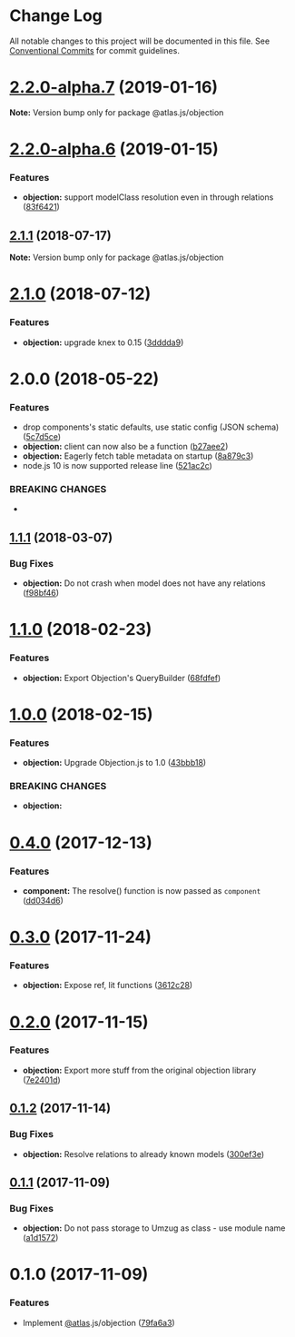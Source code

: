 # Change Log

All notable changes to this project will be documented in this file.
See [Conventional Commits](https://conventionalcommits.org) for commit guidelines.

# [2.2.0-alpha.7](https://github.com/strvcom/atlas.js/compare/@atlas.js/objection@2.2.0-alpha.6...@atlas.js/objection@2.2.0-alpha.7) (2019-01-16)

**Note:** Version bump only for package @atlas.js/objection





# [2.2.0-alpha.6](https://github.com/strvcom/atlas.js/compare/@atlas.js/objection@2.2.0-alpha.5...@atlas.js/objection@2.2.0-alpha.6) (2019-01-15)


### Features

* **objection:** support modelClass resolution even in through relations ([83f6421](https://github.com/strvcom/atlas.js/commit/83f6421))





<a name="2.1.1"></a>
## [2.1.1](https://github.com/strvcom/atlas.js/compare/@atlas.js/objection@2.1.0...@atlas.js/objection@2.1.1) (2018-07-17)




**Note:** Version bump only for package @atlas.js/objection

<a name="2.1.0"></a>
# [2.1.0](https://github.com/strvcom/atlas.js/compare/@atlas.js/objection@2.0.0...@atlas.js/objection@2.1.0) (2018-07-12)


### Features

* **objection:** upgrade knex to 0.15 ([3dddda9](https://github.com/strvcom/atlas.js/commit/3dddda9))




<a name="2.0.0"></a>
# 2.0.0 (2018-05-22)


### Features

* drop components's static defaults, use static config (JSON schema) ([5c7d5ce](https://github.com/strvcom/atlas.js/commit/5c7d5ce))
* **objection:** client can now also be a function ([b27aee2](https://github.com/strvcom/atlas.js/commit/b27aee2))
* **objection:** Eagerly fetch table metadata on startup ([8a879c3](https://github.com/strvcom/atlas.js/commit/8a879c3))
* node.js 10 is now supported release line ([521ac2c](https://github.com/strvcom/atlas.js/commit/521ac2c))


### BREAKING CHANGES

* 




<a name="1.1.1"></a>
## [1.1.1](https://github.com/strvcom/atlas.js/compare/@atlas.js/objection@1.1.0...@atlas.js/objection@1.1.1) (2018-03-07)


### Bug Fixes

* **objection:** Do not crash when model does not have any relations ([f98bf46](https://github.com/strvcom/atlas.js/commit/f98bf46))




<a name="1.1.0"></a>
# [1.1.0](https://github.com/strvcom/atlas.js/compare/@atlas.js/objection@1.0.0...@atlas.js/objection@1.1.0) (2018-02-23)


### Features

* **objection:** Export Objection's QueryBuilder ([68fdfef](https://github.com/strvcom/atlas.js/commit/68fdfef))




<a name="1.0.0"></a>
# [1.0.0](https://github.com/strvcom/atlas.js/compare/@atlas.js/objection@0.4.0...@atlas.js/objection@1.0.0) (2018-02-15)


### Features

* **objection:** Upgrade Objection.js to 1.0 ([43bbb18](https://github.com/strvcom/atlas.js/commit/43bbb18))


### BREAKING CHANGES

* **objection:** 




<a name="0.4.0"></a>
# [0.4.0](https://github.com/strvcom/atlas.js/compare/@atlas.js/objection@0.3.1...@atlas.js/objection@0.4.0) (2017-12-13)


### Features

* **component:** The resolve() function is now passed as `component` ([dd034d6](https://github.com/strvcom/atlas.js/commit/dd034d6))




<a name="0.3.0"></a>
# [0.3.0](https://github.com/strvcom/atlas.js/compare/@atlas.js/objection@0.2.0...@atlas.js/objection@0.3.0) (2017-11-24)


### Features

* **objection:** Expose ref, lit functions ([3612c28](https://github.com/strvcom/atlas.js/commit/3612c28))




<a name="0.2.0"></a>
# [0.2.0](https://github.com/strvcom/atlas.js/compare/@atlas.js/objection@0.1.2...@atlas.js/objection@0.2.0) (2017-11-15)


### Features

* **objection:** Export more stuff from the original objection library ([7e2401d](https://github.com/strvcom/atlas.js/commit/7e2401d))




<a name="0.1.2"></a>
## [0.1.2](https://github.com/strvcom/atlas.js/compare/@atlas.js/objection@0.1.1...@atlas.js/objection@0.1.2) (2017-11-14)


### Bug Fixes

* **objection:** Resolve relations to already known models ([300ef3e](https://github.com/strvcom/atlas.js/commit/300ef3e))




<a name="0.1.1"></a>
## [0.1.1](https://github.com/strvcom/atlas.js/compare/@atlas.js/objection@0.1.0...@atlas.js/objection@0.1.1) (2017-11-09)


### Bug Fixes

* **objection:** Do not pass storage to Umzug as class - use module name ([a1d1572](https://github.com/strvcom/atlas.js/commit/a1d1572))




<a name="0.1.0"></a>
# 0.1.0 (2017-11-09)


### Features

* Implement [@atlas](https://github.com/atlas).js/objection ([79fa6a3](https://github.com/strvcom/atlas.js/commit/79fa6a3))
